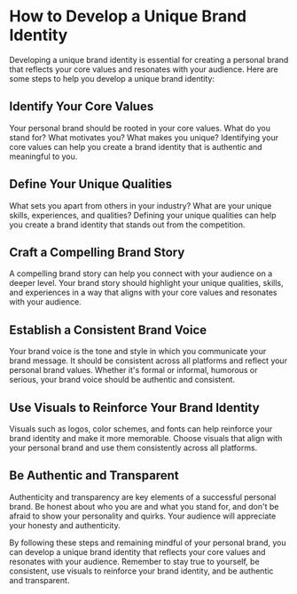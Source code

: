 How to Develop a Unique Brand Identity
===============================================================================

Developing a unique brand identity is essential for creating a personal brand that reflects your core values and resonates with your audience. Here are some steps to help you develop a unique brand identity:

Identify Your Core Values
-------------------------

Your personal brand should be rooted in your core values. What do you stand for? What motivates you? What makes you unique? Identifying your core values can help you create a brand identity that is authentic and meaningful to you.

Define Your Unique Qualities
----------------------------

What sets you apart from others in your industry? What are your unique skills, experiences, and qualities? Defining your unique qualities can help you create a brand identity that stands out from the competition.

Craft a Compelling Brand Story
------------------------------

A compelling brand story can help you connect with your audience on a deeper level. Your brand story should highlight your unique qualities, skills, and experiences in a way that aligns with your core values and resonates with your audience.

Establish a Consistent Brand Voice
----------------------------------

Your brand voice is the tone and style in which you communicate your brand message. It should be consistent across all platforms and reflect your personal brand values. Whether it's formal or informal, humorous or serious, your brand voice should be authentic and consistent.

Use Visuals to Reinforce Your Brand Identity
--------------------------------------------

Visuals such as logos, color schemes, and fonts can help reinforce your brand identity and make it more memorable. Choose visuals that align with your personal brand and use them consistently across all platforms.

Be Authentic and Transparent
----------------------------

Authenticity and transparency are key elements of a successful personal brand. Be honest about who you are and what you stand for, and don't be afraid to show your personality and quirks. Your audience will appreciate your honesty and authenticity.

By following these steps and remaining mindful of your personal brand, you can develop a unique brand identity that reflects your core values and resonates with your audience. Remember to stay true to yourself, be consistent, use visuals to reinforce your brand identity, and be authentic and transparent.
